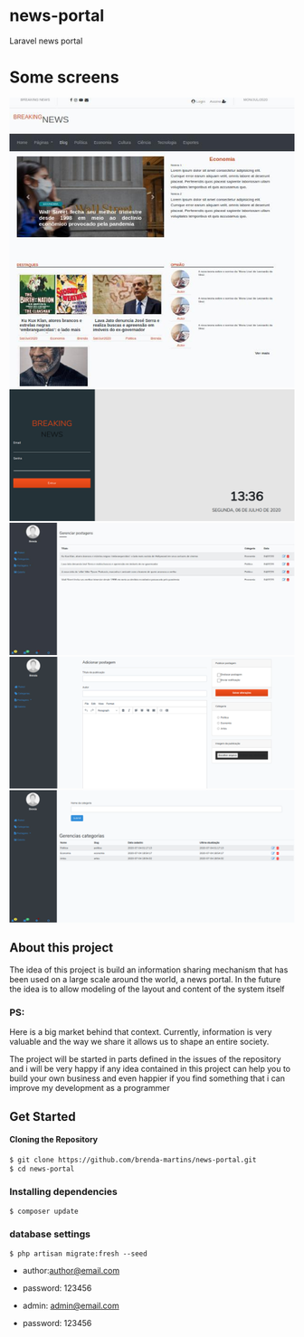 # news-portal
Laravel news portal

# Some screens
![](https://github.com/brenda-martins/news-portal/blob/master/images/home.jpg)
![](https://github.com/brenda-martins/news-portal/blob/master/images/login.png)
![](https://github.com/brenda-martins/news-portal/blob/master/images/post-list.jpg)
![](https://github.com/brenda-martins/news-portal/blob/master/images/post-add.png)
![](https://github.com/brenda-martins/news-portal/blob/master/images/category.png)

## About this project

The idea of this project is build an information sharing mechanism that has been used on a large scale around the world, a news portal.
In the future the idea is to allow modeling of the layout and content of the system itself

### PS:
Here is a big market behind that context. Currently, information is very valuable and the way we share it allows us to shape an entire society.

The project will be started in parts defined in the issues of the repository
and i will be very happy if any idea contained in this project can help you to build your own business and even happier if you find something that i can improve my development as a programmer


## Get Started

#### Cloning the Repository

```
$ git clone https://github.com/brenda-martins/news-portal.git
$ cd news-portal
```

### Installing dependencies
 

```
$ composer update
```

### database settings

```
$ php artisan migrate:fresh --seed
```

- author:author@email.com
- password: 123456

- admin: admin@email.com
- password: 123456

